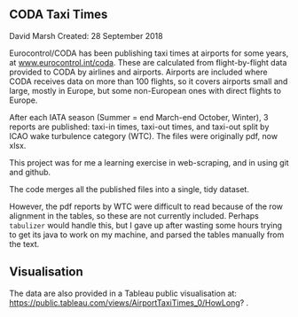 ## CODA Taxi Times

David Marsh 
Created: 28 September 2018

Eurocontrol/CODA has been publishing taxi times at airports for some years, at www.eurocontrol.int/coda.
These are calculated from flight-by-flight data provided to CODA by airlines and airports.
Airports are included where CODA receives data on more than 100 flights, so it covers airports small and large, mostly in Europe, but some non-European ones with direct flights to Europe.

After each IATA season (Summer = end March-end October, Winter), 3 reports are published: taxi-in times, taxi-out times, and taxi-out split by ICAO wake turbulence category (WTC). The files were originally pdf, now xlsx.

This project was for me a learning exercise in web-scraping, and in using git and github.

The code merges all the published files into a single, tidy dataset.

However, the pdf reports by WTC were difficult to read because of the row alignment in the tables, so these are not currently included.
Perhaps `tabulizer` would handle this, but I gave up after wasting some hours trying to get its java to work on my machine, and parsed the tables manually from the text.

## Visualisation

The data are also provided in a Tableau public visualisation at: https://public.tableau.com/views/AirportTaxiTimes_0/HowLong? .
